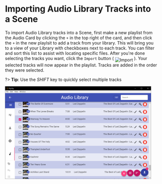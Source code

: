 # Importing Audio Library Tracks into a Scene
To import Audio Library tracks into a Scene, first make a new playlist from the Audio Card by clicking the `+` in the 
top right of the card, and then click the `+` in the new playlsit to add a track from your library. This will bring you 
to a view of your Library with checkboxes next to each track. You can filter and sort this list to assist with locating 
specific files. After you're done selecting the tracks you want, click the `Import` button 
( <img style="vertical-align: -5px" src="doc_icons/import.svg" alt="Import" width="20" height="20"> ). 
Your selected tracks will now appear in the playlist. Tracks are added in the order they were selected.

?> **Tip**: Use the _SHIFT_ key to quickly select multiple tracks

<img src="doc_images/audio_library_import.png" alt="Options" width="50%" style="min-width: 483px">